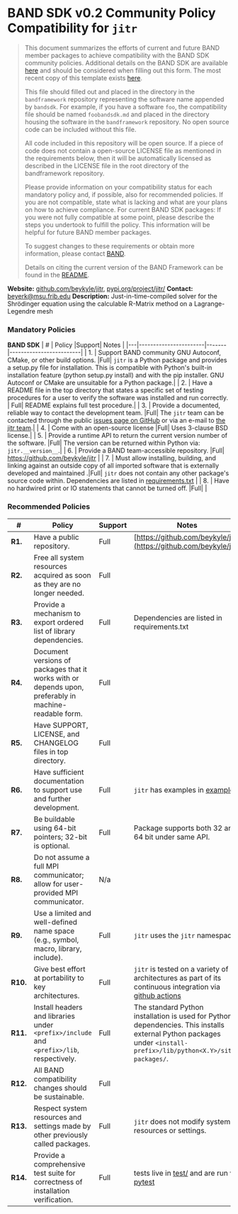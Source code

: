 # BAND SDK v0.2 Community Policy Compatibility for `jitr`


> This document summarizes the efforts of current and future BAND member packages to achieve compatibility with the BAND SDK community policies.  Additional details on the BAND SDK are available [here](/resources/sdkpolicies/bandsdk.md) and should be considered when filling out this form. The most recent copy of this template exists [here](/resources/sdkpolicies/template.md).
>
> This file should filled out and placed in the directory in the `bandframework` repository representing the software name appended by `bandsdk`.  For example, if you have a software `foo`, the compatibility file should be named `foobandsdk.md` and placed in the directory housing the software in the `bandframework` repository. No open source code can be included without this file.
>
> All code included in this repository will be open source.  If a piece of code does not contain a open-source LICENSE file as mentioned in the requirements below, then it will be automatically licensed as described in the LICENSE file in the root directory of the bandframework repository.
>
> Please provide information on your compatibility status for each mandatory policy and, if possible, also for recommended policies. If you are not compatible, state what is lacking and what are your plans on how to achieve compliance. For current BAND SDK packages: If you were not fully compatible at some point, please describe the steps you undertook to fulfill the policy. This information will be helpful for future BAND member packages.
>
> To suggest changes to these requirements or obtain more information, please contact [BAND](https://bandframework.github.io/team).
>
> Details on citing the current version of the BAND Framework can be found in the [README](https://github.com/bandframework/bandframework).


**Website:** [github.com/beykyle/jitr](https://github.com/beykyle/jitr), [pypi.org/project/jitr/](https://pypi.org/project/jitr/)
**Contact:** [beyerk@msu.frib.edu](mailto:beyerk@msu.frib.edu)
**Description:** Just-in-time-compiled solver for the Shrödinger equation using the calculable R-Matrix method on a Lagrange-Legendre mesh 

### Mandatory Policies

**BAND SDK**
| # | Policy                 |Support| Notes                   |
|---|-----------------------|-------|-------------------------|
| 1. | Support BAND community GNU Autoconf, CMake, or other build options. |Full| `jitr` is a Python package and provides a setup.py file for installation. This is compatible with Python's built-in installation feature (python setup.py install) and with the pip installer. GNU Autoconf or CMake are unsuitable for a Python package.|
| 2. | Have a README file in the top directory that states a specific set of testing procedures for a user to verify the software was installed and run correctly. | Full| README explains full test procedure.|
| 3. | Provide a documented, reliable way to contact the development team. |Full| The `jitr` team can be contacted through the public [issues page on GitHub](https://github.com/beykyle/jitr/issues) or via an e-mail to [the jitr team](https://github.com/beykyle/bandframework/tree/SUPPORT.rst).|
| 4. | Come with an open-source license |Full| Uses 3-clause BSD license.|
| 5. | Provide a runtime API to return the current version number of the software. |Full| The version can be returned within Python via: `jitr.__version__`.|
| 6. | Provide a BAND team-accessible repository. |Full| https://github.com/beykyle/jitr |
| 7. | Must allow installing, building, and linking against an outside copy of all imported software that is externally developed and maintained .|Full| `jitr` does not contain any other package's source code within. Dependencies are listed in [requirements.txt](https://github.com/beykyle/bandframework/tree/requirements.txt) |
| 8. |  Have no hardwired print or IO statements that cannot be turned off. |Full| |


### Recommended Policies

| # | Policy                 |Support| Notes                   |
|---|------------------------|-------|-------------------------|
|**R1.**| Have a public repository. |Full|  [https://github.com/beykyle/jitr](https://github.com/beykyle/jitr) |
|**R2.**| Free all system resources acquired as soon as they are no longer needed. |Full| |
|**R3.**| Provide a mechanism to export ordered list of library dependencies. |Full| Dependencies are listed in requirements.txt |
|**R4.**| Document versions of packages that it works with or depends upon, preferably in machine-readable form.  |Full|  |
|**R5.**| Have SUPPORT, LICENSE, and CHANGELOG files in top directory.  |Full|  |
|**R6.**| Have sufficient documentation to support use and further development.  |Full| `jitr` has examples in [examples/](https://github.com/beykyle/bandframework/tree/main/examples) |
|**R7.**| Be buildable using 64-bit pointers; 32-bit is optional. |Full| Package supports both 32 and 64 bit under same API.|
|**R8.**| Do not assume a full MPI communicator; allow for user-provided MPI communicator. |N/a| |
|**R9.**| Use a limited and well-defined name space (e.g., symbol, macro, library, include). |Full| `jitr` uses the `jitr` namespace |
|**R10.**| Give best effort at portability to key architectures. |Full| `jitr` is tested on a variety of architectures as part of its continuous integration via [github actions](https://github.com/beykyle/bandframework/tree/.github)|
|**R11.**| Install headers and libraries under `<prefix>/include` and `<prefix>/lib`, respectively. |Full| The standard Python installation is used for Python dependencies. This installs external Python packages under `<install-prefix>/lib/python<X.Y>/site-packages/`.|
|**R12.**| All BAND compatibility changes should be sustainable. |Full| |
|**R13.**| Respect system resources and settings made by other previously called packages. |Full| `jitr` does not modify system resources or settings.|
|**R14.**| Provide a comprehensive test suite for correctness of installation verification. |Full| tests live in [test/](https://github.com/beykyle/bandframework/tree/main/test/) and are run via [pytest](https://docs.pytest.org/en/stable/)|

